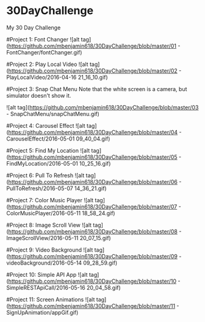 # 30DayChallenge
My 30 Day Challenge

#Project 1: Font Changer
![alt tag](https://github.com/mbenjamin618/30DayChallenge/blob/master/01 - FontChanger/fontChanger.gif)

#Project 2: Play Local Video
![alt tag](https://github.com/mbenjamin618/30DayChallenge/blob/master/02 - PlayLocalVideo/2016-04-16 21_16_10.gif)

#Project 3: Snap Chat Menu
Note that the white screen is a camera, but simulator doesn't show it. 

![alt tag](https://github.com/mbenjamin618/30DayChallenge/blob/master/03 - SnapChatMenu/snapChatMenu.gif)

#Project 4: Carousel Effect
![alt tag](https://github.com/mbenjamin618/30DayChallenge/blob/master/04 - CarouselEffect/2016-05-01 09_40_04.gif)

#Project 5: Find My Location
![alt tag](https://github.com/mbenjamin618/30DayChallenge/blob/master/05 - FindMyLocation/2016-05-01 10_25_16.gif)

#Project 6: Pull To Refresh
![alt tag](https://github.com/mbenjamin618/30DayChallenge/blob/master/06 - PullToRefresh/2016-05-07 14_36_21.gif)

#Project 7: Color Music Player
![alt tag](https://github.com/mbenjamin618/30DayChallenge/blob/master/07 - ColorMusicPlayer/2016-05-11 18_58_24.gif)

#Project 8: Image Scroll View
![alt tag](https://github.com/mbenjamin618/30DayChallenge/blob/master/08 - ImageScrollView/2016-05-11 20_07_15.gif)

#Project 9: Video Background
![alt tag](https://github.com/mbenjamin618/30DayChallenge/blob/master/09 - videoBackground/2016-05-14 09_28_59.gif)

#Project 10: Simple API App
![alt tag](https://github.com/mbenjamin618/30DayChallenge/blob/master/10 - SimpleRESTApiCall/2016-05-16 20_04_58.gif)

#Project 11: Screen Animations
![alt tag](https://github.com/mbenjamin618/30DayChallenge/blob/master/11 - SignUpAnimation/appGif.gif)
